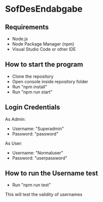 # SofDesEndabgabe

## Requirements

- Node.js
- Node Package Manager (npm)
- Visual Studio Code or other IDE

## How to start the program

- Clone the repository
- Open console inside repository folder
- Run "npm install"
- Run "npm run start"

## Login Credentials

As Admin:
- Username: "Superadmin"
- Password: "password"

As User: 
- Username: "Normaluser"
- Password: "userpassword"

## How to run the Username test

- Run "npm run test"

This will test the validity of usernames
